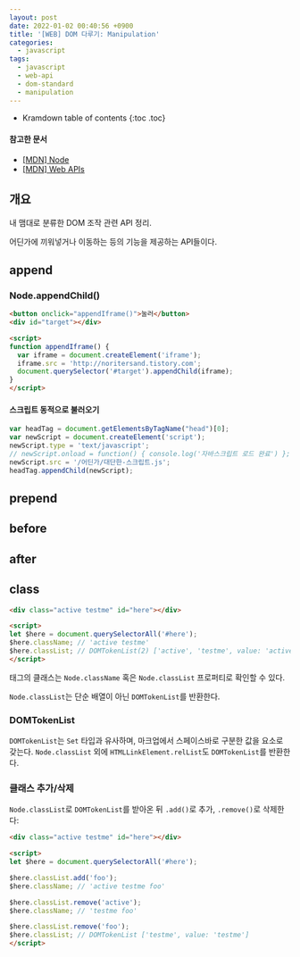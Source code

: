 ```yaml
---
layout: post
date: 2022-01-02 00:40:56 +0900
title: '[WEB] DOM 다루기: Manipulation'
categories:
  - javascript
tags:
  - javascript
  - web-api
  - dom-standard
  - manipulation
---
```


* Kramdown table of contents
{:toc .toc}

#### 참고한 문서

- [\[MDN\] Node](https://developer.mozilla.org/en-US/docs/Web/API/Node)
- [\[MDN\] Web APIs](https://developer.mozilla.org/en-US/docs/Web/API)


## 개요

내 맴대로 분류한 DOM 조작 관련 API 정리.

어딘가에 끼워넣거나 이동하는 등의 기능을 제공하는 API들이다.


## append

### Node.appendChild()

```html
<button onclick="appendIframe()">눌러</button>
<div id="target"></div>

<script>
function appendIframe() {
  var iframe = document.createElement('iframe');
  iframe.src = 'http://noritersand.tistory.com';
  document.querySelector('#target').appendChild(iframe);
}
</script>
```

#### 스크립트 동적으로 불러오기

```js
var headTag = document.getElementsByTagName("head")[0];
var newScript = document.createElement('script');
newScript.type = 'text/javascript';
// newScript.onload = function() { console.log('자바스크립트 로드 완료') };
newScript.src = '/어딘가/대단한-스크립트.js';
headTag.appendChild(newScript);
```


## prepend


## before


## after


## class

```html
<div class="active testme" id="here"></div>

<script>
let $here = document.querySelectorAll('#here');
$here.className; // 'active testme'
$here.classList; // DOMTokenList(2) ['active', 'testme', value: 'active testme']
</script>
```

태그의 클래스는 `Node.className` 혹은 `Node.classList` 프로퍼티로 확인할 수 있다.

`Node.classList`는 단순 배열이 아닌 `DOMTokenList`를 반환한다.

### DOMTokenList

`DOMTokenList`는 `Set` 타입과 유사하며, 마크업에서 스페이스바로 구분한 값을 요소로 갖는다. `Node.classList` 외에 `HTMLLinkElement.relList`도 `DOMTokenList`를 반환한다.

### 클래스 추가/삭제

`Node.classList`로 `DOMTokenList`를 받아온 뒤 `.add()`로 추가, `.remove()`로 삭제한다:

```html
<div class="active testme" id="here"></div>

<script>
let $here = document.querySelectorAll('#here');

$here.classList.add('foo');
$here.className; // 'active testme foo'

$here.classList.remove('active');
$here.className; // 'testme foo'

$here.classList.remove('foo');
$here.classList; // DOMTokenList ['testme', value: 'testme']
</script>
```


